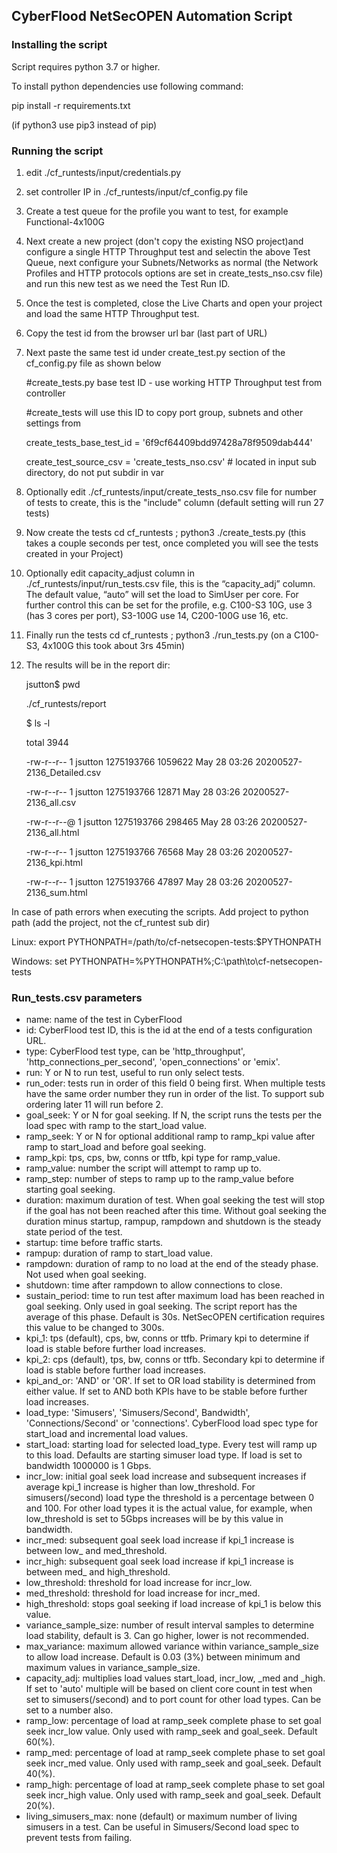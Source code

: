 ## CyberFlood NetSecOPEN Automation Script

### Installing the script
Script requires python 3.7 or higher.

To install python dependencies use following command:

pip install -r requirements.txt

(if python3 use pip3 instead of pip)

### Running the script
 1) edit ./cf_runtests/input/credentials.py
 
 2) set controller IP in ./cf_runtests/input/cf_config.py file
  
 3) Create a test queue for the profile you want to test, for example Functional-4x100G
  
 4) Next create a new project (don't copy the existing NSO project)and configure a single HTTP Throughput test and selectin the above Test Queue, next configure your Subnets/Networks as normal  (the Network Profiles and HTTP protocols options are set in create_tests_nso.csv file) and run this new test as we need the Test Run ID.
  
 5) Once the test is completed, close the Live Charts and open your project and load the same HTTP Throughput test.
  
 6) Copy the test id from the browser url bar (last part of URL)
 
 7) Next paste the same test id under create_test.py section of the cf_config.py file as shown below
 
    #create_tests.py base test ID - use working HTTP Throughput test from controller
   
    #create_tests will use this ID to copy port group, subnets and other settings from
   
    create_tests_base_test_id = '6f9cf64409bdd97428a78f9509dab444'
   
    create_test_source_csv = 'create_tests_nso.csv'  # located in input sub directory, do not put subdir in var
    
 8) Optionally edit ./cf_runtests/input/create_tests_nso.csv file for number of tests to create, this is the "include" column (default setting will run 27 tests)
 
 9) Now create the tests cd cf_runtests ; python3 ./create_tests.py (this takes a couple seconds per test, once completed you will see the tests created in your Project)
 
10) Optionally edit capacity_adjust column in ./cf_runtests/input/run_tests.csv file, this is the “capacity_adj” column. The default value, “auto” will set the load to SimUser per core. For further control this can be set for the profile, e.g. C100-S3 10G, use 3 (has 3 cores per port), S3-100G use 14, C200-100G use 16, etc.

11) Finally run the tests cd cf_runtests ; python3 ./run_tests.py (on a C100-S3, 4x100G this took about 3rs 45min)

12) The results will be in the report dir:

	jsutton$ pwd
	
	./cf_runtests/report
	
	$ ls -l
	
	total 3944
	
	-rw-r--r--  1 jsutton  1275193766  1059622 May 28 03:26 20200527-2136_Detailed.csv
	
	-rw-r--r--  1 jsutton  1275193766    12871 May 28 03:26 20200527-2136_all.csv
	
	-rw-r--r--@ 1 jsutton  1275193766   298465 May 28 03:26 20200527-2136_all.html
	
	-rw-r--r--  1 jsutton  1275193766    76568 May 28 03:26 20200527-2136_kpi.html
	
	-rw-r--r--  1 jsutton  1275193766    47897 May 28 03:26 20200527-2136_sum.html
	 


In case of path errors when executing the scripts.
Add project to python path (add the project, not the cf_runtest sub dir)

Linux: 
export PYTHONPATH=/path/to/cf-netsecopen-tests:$PYTHONPATH

Windows: 
set PYTHONPATH=%PYTHONPATH%;C:\path\to\cf-netsecopen-tests

### Run_tests.csv parameters

- name: name of the test in CyberFlood
- id: CyberFlood test ID, this is the id at the end of a tests configuration URL.
- type: CyberFlood test type, can be 'http_throughput', 'http_connections_per_second', 'open_connections' or 'emix'.
- run: Y or N to run test, useful to run only select tests.
- run_oder: tests run in order of this field 0 being first. When multiple tests have the same order number they run in order of the list. To support sub ordering later 11 will run before 2.
- goal_seek: Y or N for goal seeking. If N, the script runs the tests per the load spec with ramp to the start_load value.
- ramp_seek: Y or N for optional additional ramp to ramp_kpi value after ramp to start_load and before goal seeking.
- ramp_kpi: tps, cps, bw, conns or ttfb, kpi type for ramp_value.
- ramp_value: number the script will attempt to ramp up to.
- ramp_step: number of steps to ramp up to the ramp_value before starting goal seeking.
- duration: maximum duration of test. When goal seeking the test will stop if the goal has not been reached after this time. Without goal seeking the duration minus startup, rampup, rampdown and shutdown is the steady state period of the test.
- startup: time before traffic starts.
- rampup: duration of ramp to start_load value.
- rampdown: duration of ramp to no load at the end of the steady phase. Not used when goal seeking.
- shutdown: time after rampdown to allow connections to close.
- sustain_period: time to run test after maximum load has been reached in goal seeking. Only used in goal seeking. The script report has the average of this phase. Default is 30s. NetSecOPEN certification requires this value to be changed to 300s.
- kpi_1: tps (default), cps, bw, conns or ttfb. Primary kpi to determine if load is stable before further load increases.
- kpi_2: cps (default), tps, bw, conns or ttfb. Secondary kpi to determine if load is stable before further load increases.
- kpi_and_or: 'AND' or 'OR'. If set to OR load stability is determined from either value. If set to AND both KPIs have to be stable before further load increases.
- load_type: 'Simusers', 'Simusers/Second', Bandwidth', 'Connections/Second' or 'connections'. CyberFlood load spec type for start_load and incremental load values.
- start_load: starting load for selected load_type. Every test will ramp up to this load. Defaults are starting simuser load type. If load is set to bandwidth 1000000 is 1 Gbps.
- incr_low: initial goal seek load increase and subsequent increases if average kpi_1 increase is higher than low_threshold. For simusers(/second) load type the threshold is a percentage between 0 and 100. For other load types it is the actual value, for example, when low_threshold is set to 5Gbps increases will be by this value in bandwidth.
- incr_med: subsequent goal seek load increase if kpi_1 increase is between low_ and med_threshold.
- incr_high: subsequent goal seek load increase if kpi_1 increase is between med_ and high_threshold.
- low_threshold: threshold for load increase for incr_low.
- med_threshold: threshold for load increase for incr_med.
- high_threshold: stops goal seeking if load increase of kpi_1 is below this value.
- variance_sample_size: number of result interval samples to determine load stability, default is 3. Can go higher, lower is not recommended.
- max_variance: maximum allowed variance within variance_sample_size to allow load increase. Default is 0.03 (3%) between minimum and maximum values in variance_sample_size.
- capacity_adj: multiplies load values start_load, incr_low, _med and _high. If set to 'auto' multiple will be based on client core count in test when set to simusers(/second) and to port count for other load types. Can be set to a number also.
- ramp_low: percentage of load at ramp_seek complete phase to set goal seek incr_low value. Only used with ramp_seek and goal_seek. Default 60(%).
- ramp_med: percentage of load at ramp_seek complete phase to set goal seek incr_med value. Only used with ramp_seek and goal_seek. Default 40(%).
- ramp_high: percentage of load at ramp_seek complete phase to set goal seek incr_high value. Only used with ramp_seek and goal_seek. Default 20(%).
- living_simusers_max: none (default) or maximum number of living simusers in a test. Can be useful in Simusers/Second load spec to prevent tests from failing.


